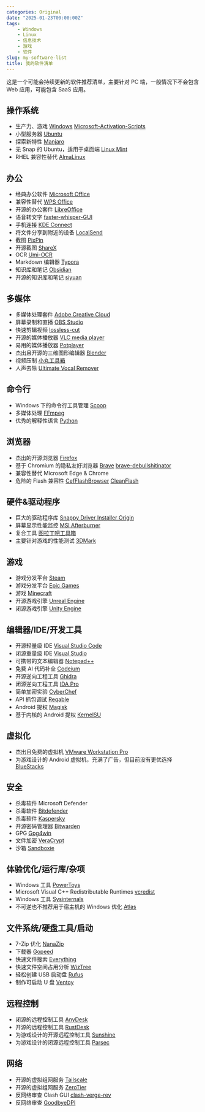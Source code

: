 ```yaml
---
categories: Original
date: "2025-01-23T00:00:00Z"
tags:
    - Windows
    - Linux
    - 信息技术
    - 游戏
    - 软件
slug: my-software-list
title: 我的软件清单
---
```


这是一个可能会持续更新的软件推荐清单，主要针对 PC 端，一般情况下不会包含 Web 应用，可能包含 SaaS 应用。

## 操作系统

-   生产力、游戏 [Windows](https://www.microsoft.com/zh-cn/software-download/windows11) [Microsoft-Activation-Scripts](https://github.com/massgravel/Microsoft-Activation-Scripts)
-   小型服务器 [Ubuntu](https://ubuntu.com/)
-   探索新特性 [Manjaro](https://manjaro.org/)
-   无 Snap 的 Ubuntu，适用于桌面端 [Linux Mint](https://linuxmint.com/)
-   RHEL 兼容性替代 [AlmaLinux](https://almalinux.org/)

## 办公

-   经典办公软件 [Microsoft Office](https://gravesoft.dev/office_c2r_links)
-   兼容性替代 [WPS Office](https://raincandy.tech/wpsoffice_umrse/)
-   开源的办公套件 [LibreOffice](https://www.libreoffice.org/)
-   语音转文字 [faster-whisper-GUI](https://github.com/CheshireCC/faster-whisper-GUI)
-   手机连接 [KDE Connect](https://kdeconnect.kde.org/)
-   将文件分享到附近的设备 [LocalSend](https://github.com/localsend/localsend)
-   截图 [PixPin](https://pixpin.cn/)
-   开源截图 [ShareX](https://github.com/ShareX/ShareX)
-   OCR [Umi-OCR](https://github.com/hiroi-sora/Umi-OCR)
-   Markdown 编辑器 [Typora](https://typora.io/)
-   知识库和笔记 [Obsidian](https://obsidian.md/)
-   开源的知识库和笔记 [siyuan](https://github.com/siyuan-note/siyuan)

## 多媒体

-   多媒体处理套件 [Adobe Creative Cloud](https://www.reddit.com/r/GenP/wiki/redditgenpguides/)
-   屏幕录制和直播 [OBS Studio](https://obsproject.com/)
-   快速剪辑视频 [lossless-cut](https://github.com/mifi/lossless-cut)
-   开源的媒体播放器 [VLC media player](https://www.videolan.org/vlc/)
-   易用的媒体播放器 [Potplayer](https://potplayer.daum.net/)
-   杰出且开源的三维图形编辑器 [Blender](https://www.blender.org/)
-   视频压制 [小丸工具箱](https://maruko.appinn.me/)
-   人声去除 [Ultimate Vocal Remover](https://github.com/Anjok07/ultimatevocalremovergui)

## 命令行

-   Windows 下的命令行工具管理 [Scoop](https://github.com/ScoopInstaller/Scoop)
-   多媒体处理 [FFmpeg](https://www.ffmpeg.org/)
-   优秀的解释性语言 [Python](https://www.python.org/)

## 浏览器

-   杰出的开源浏览器 [Firefox](https://www.mozilla.org/zh-CN/firefox/new/)
-   基于 Chromium 的隐私友好浏览器 [Brave](https://brave.com/) [brave-debullshitinator](https://github.com/MulesGaming/brave-debullshitinator)
-   兼容性替代 Microsoft Edge & Chrome
-   危险的 Flash 兼容性 [CefFlashBrowser](https://github.com/Mzying2001/CefFlashBrowser) [CleanFlash](https://gitlab.com/cleanflash/installer)

## 硬件&驱动程序

-   巨大的驱动程序库 [Snappy Driver Installer Origin](https://www.glenn.delahoy.com/snappy-driver-installer-origin/)
-   屏幕显示性能监控 [MSI Afterburner](https://www.msi.com/Landing/afterburner/graphics-cards)
-   复合工具 [图拉丁吧工具箱](https://www.tbtool.cn/)
-   主要针对游戏的性能测试 [3DMark](https://www.3dmark.com/)

## 游戏

-   游戏分发平台 [Steam](https://store.steampowered.com/about)
-   游戏分发平台 [Epic Games](https://store.epicgames.com/zh-CN/)
-   游戏 [Minecraft](https://github.com/HMCL-dev/HMCL)
-   开源游戏引擎 [Unreal Engine](https://www.unrealengine.com/zh-CN)
-   闭源游戏引擎 [Unity Engine](https://github.com/tylearymf/UniHacker)

## 编辑器/IDE/开发工具

-   开源轻量级 IDE [Visual Studio Code](https://code.visualstudio.com/)
-   闭源重量级 IDE [Visual Studio](https://visualstudio.microsoft.com/)
-   可携带的文本编辑器 [Notepad++](https://notepad-plus-plus.org/)
-   免费 AI 代码补全 [Codeium](https://codeium.com/)
-   开源逆向工程工具 [Ghidra](https://github.com/NationalSecurityAgency/ghidra)
-   闭源逆向工程工具 [IDA Pro](https://web.archive.org/web/20250115023908/https://kaede.jp.net/fkhexrays/)
-   简单加密实验 [CyberChef](https://github.com/gchq/CyberChef)
-   API 抓包调试 [Reqable](https://reqable.com/zh-CN/)
-   Android 提权 [Magisk](https://github.com/topjohnwu/Magisk)
-   基于内核的 Android 提权 [KernelSU](https://github.com/tiann/KernelSU)

## 虚拟化

-   杰出且免费的虚拟机 [VMware Workstation Pro](https://www.vmware.com/products/desktop-hypervisor/workstation-and-fusion)
-   为游戏设计的 Android 虚拟机，充满了广告，但目前没有更优选择 [BlueStacks](https://www.bluestacks.com/bluestacks-5.html)

## 安全

-   杀毒软件 Microsoft Defender
-   杀毒软件 [Bitdefender](https://www.bitdefender.com/en-us/consumer/free-antivirus)
-   杀毒软件 [Kaspersky](https://www.kaspersky.com/downloads/free-antivirus)
-   开源密码管理器 [Bitwarden](https://bitwarden.com/)
-   GPG [Gpg4win](https://www.gpg4win.org/)
-   文件加密 [VeraCrypt](https://www.veracrypt.fr/en/Home.html)
-   沙箱 [Sandboxie](https://github.com/sandboxie-plus/Sandboxie)

## 体验优化/运行库/杂项

-   Windows 工具 [PowerToys](https://github.com/microsoft/PowerToys)
-   Microsoft Visual C++ Redistributable Runtimes [vcredist](https://github.com/abbodi1406/vcredist)
-   Windows 工具 [Sysinternals](https://learn.microsoft.com/en-us/sysinternals/downloads/sysinternals-suite)
-   不可逆也不推荐用于宿主机的 Windows 优化 [Atlas](https://github.com/Atlas-OS/Atlas)

## 文件系统/硬盘工具/启动

-   7-Zip 优化 [NanaZip](https://github.com/M2Team/NanaZip)
-   下载器 [Gopeed](https://github.com/GopeedLab/gopeed)
-   快速文件搜索 [Everything](https://www.voidtools.com/zh-cn/)
-   快速文件空间占用分析 [WizTree](https://diskanalyzer.com/)
-   轻松创建 USB 启动盘 [Rufus](https://rufus.ie/zh/)
-   制作可启动 U 盘 [Ventoy](https://ventoy.net/cn/index.html)

## 远程控制

-   闭源的远程控制工具 [AnyDesk](https://anydesk.com/zhs)
-   开源的远程控制工具 [RustDesk](https://rustdesk.com/zh-cn/)
-   为游戏设计的开源远程控制工具 [Sunshine](https://github.com/LizardByte/Sunshine)
-   为游戏设计的闭源远程控制工具 [Parsec](https://parsec.app/)

## 网络

-   开源的虚拟组网服务 [Tailscale](https://tailscale.com/)
-   开源的虚拟组网服务 [ZeroTier](https://www.zerotier.com/)
-   反网络审查 Clash GUI [clash-verge-rev](https://github.com/clash-verge-rev/clash-verge-rev)
-   反网络审查 [GoodbyeDPI](https://github.com/ValdikSS/GoodbyeDPI)
